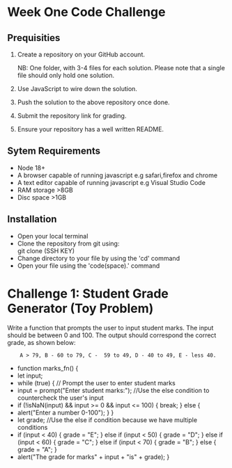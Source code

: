 # Week One Code Challenge

## Prequisities

1. Create a repository on your GitHub account.

   NB: One folder, with 3-4 files for each solution. Please note that a single file should only hold one solution.

2. Use JavaScript to wire down the solution.

3. Push the solution to the above repository once done.

4. Submit the repository link for grading.

5. Ensure your repository has a well written README.

## Sytem Requirements

- Node 18+
- A browser capable of running javascript e.g safari,firefox and chrome
- A text editor capable of running javascript e.g Visual Studio Code
- RAM storage >8GB
- Disc space >1GB

## Installation

- Open your local terminal
- Clone the repository from git using:  
   git clone (SSH KEY)
- Change directory to your file by using the 'cd' command
- Open your file using the 'code(space).' command

# Challenge 1: Student Grade Generator (Toy Problem)

Write a function that prompts the user to input student marks. The input should be between 0 and 100. The output should correspond the correct grade, as shown below:

        A > 79, B - 60 to 79, C -  59 to 49, D - 40 to 49, E - less 40.

- function marks_fn() {
- let input;
- while (true) {
  // Prompt the user to enter student marks
- input = prompt("Enter student marks:");
  //Use the else condition to countercheck the user's input
- if (!isNaN(input) && input >= 0 && input <= 100) {
  break;
  } else {
- alert("Enter a number 0-100");
  }
  }
- let grade;
  //Use the else if condition because we have multiple conditions
- if (input < 40) {
  grade = "E";
  } else if (input < 50) {
  grade = "D";
  } else if (input < 60) {
  grade = "C";
  } else if (input < 70) {
  grade = "B";
  } else {
  grade = "A";
  }
- alert("The grade for marks" + input + "is" + grade);
  }
